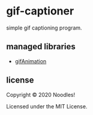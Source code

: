 # gif-captioner

simple gif captioning program.

## managed libraries

- [gifAnimation](https://github.com/extrapixel/gif-animation)

## license

Copyright © 2020 Noodles!

Licensed under the MIT License.
